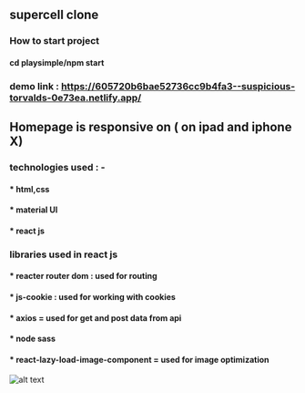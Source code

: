 ## supercell clone
### How to start project
#### cd playsimple/npm start
### demo link : https://605720b6bae52736cc9b4fa3--suspicious-torvalds-0e73ea.netlify.app/

## Homepage is responsive on ( on ipad and iphone X)



### technologies used : -
#### * html,css
#### * material UI
#### * react js
### libraries used in react js
#### * reacter router dom : used for routing
#### * js-cookie : used for working with cookies
#### * axios = used for get and post data from api
#### * node sass
#### * react-lazy-load-image-component = used for image optimization

![alt text](https://scontent.fixc7-1.fna.fbcdn.net/v/t1.0-0/p526x296/162888404_1091565557989429_438619948846375915_o.jpg?_nc_cat=104&ccb=1-3&_nc_sid=730e14&_nc_ohc=hD0yu7SWGP4AX9BnZ3P&_nc_ht=scontent.fixc7-1.fna&tp=6&oh=20a309cd0dc0c87063b56248ef0fa909&oe=607E349D)
